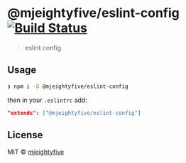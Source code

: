 # @mjeightyfive/eslint-config [![Build Status](https://travis-ci.com/mjeightyfive/eslint-config.svg?branch=master)](https://travis-ci.com/mjeightyfive/@mjeightyfive/eslint-config)

> eslint config

## Usage

```sh
❯ npm i -D @mjeightyfive/eslint-config
```

then in your `.eslintrc` add:

```json
"extends": ["@mjeightyfive/eslint-config"]
```
## License

MIT © [mjeightyfive](http://twitter.com/mjeightyfive)
